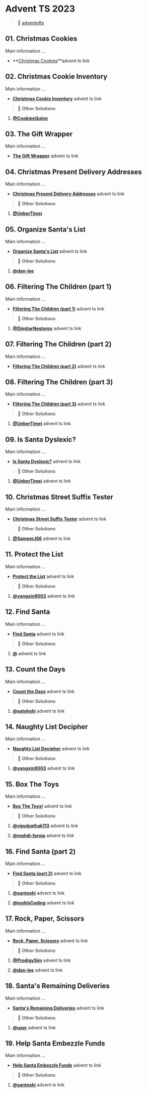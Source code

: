 # Advent TS 2023

> :mega: [adventofts](https://www.adventofts.com/events/2023)

## 01. Christmas Cookies

Main information ...

- **[Christmas Cookies](https://www.adventofts.com/events/2023/1)**advent ts link

<!-- line -->
<!-- line -->
<!-- line -->

## 02. Christmas Cookie Inventory

Main information ...

- **[Christmas Cookie Inventory](https://www.adventofts.com/events/2023/2)** advent ts link

> :mega: **Other Solutions**

1. **[@CookieeQuinn](https://www.adventofts.com/events/2023/2/solutions/2513)**

<!-- line -->
<!-- line -->
<!-- line -->

## 03. The Gift Wrapper

Main information ...

- **[The Gift Wrapper](https://www.adventofts.com/events/2023/3)** advent ts link

<!-- line -->
<!-- line -->
<!-- line -->

## 04. Christmas Present Delivery Addresses

Main information ...

- **[Christmas Present Delivery Addresses](https://www.adventofts.com/events/2023/4)** advent ts link

> :mega: **Other Solutions**

1. **[@UeberTimei](https://www.adventofts.com/events/2023/4/solutions/1196?page=2)**

<!-- line -->
<!-- line -->
<!-- line -->

## 05. Organize Santa's List

Main information ...

- **[Organize Santa's List](https://www.adventofts.com/events/2023/5)** advent ts link

> :mega: **Other Solutions**

1. **[@dan-lee](https://www.adventofts.com/events/2023/5/solutions/2829)**

<!-- line -->
<!-- line -->
<!-- line -->

## 06. Filtering The Children (part 1)

Main information ...

- **[Filtering The Children (part 1)](https://www.adventofts.com/events/2023/6)** advent ts link

> :mega: **Other Solutions**

1. **[@DimitarNestorov](https://www.adventofts.com/events/2023/6/solutions/2924)** advent ts link

<!-- line -->
<!-- line -->
<!-- line -->

## 07. Filtering The Children (part 2)

Main information ...

- **[Filtering The Children (part 2)](https://www.adventofts.com/events/2023/7)** advent ts link

<!-- line -->
<!-- line -->
<!-- line -->

## 08. Filtering The Children (part 3)

Main information ...

- **[Filtering The Children (part 3)](https://www.adventofts.com/events/2023/8)** advent ts link

> :mega: **Other Solutions**

1. **[@UeberTimei](https://www.adventofts.com/events/2023/8/solutions/1199?page=2)** advent ts link

<!-- line -->
<!-- line -->
<!-- line -->

## 09. Is Santa Dyslexic?

Main information ...

- **[Is Santa Dyslexic?](https://www.adventofts.com/events/2023/9)** advent ts link

> :mega: **Other Solutions**

1. **[@UeberTimei](https://www.adventofts.com/events/2023/9/solutions/1201)** advent ts link

<!-- line -->
<!-- line -->
<!-- line -->

## 10. Christmas Street Suffix Tester

Main information ...

- **[Christmas Street Suffix Tester](https://www.adventofts.com/events/2023/10)** advent ts link

> :mega: **Other Solutions**

1. **[@SameerJS6](https://www.adventofts.com/events/2023/10/solutions/2832?page=1)** advent ts link

<!-- line -->
<!-- line -->
<!-- line -->

## 11. Protect the List

Main information ...

- **[Protect the List](https://www.adventofts.com/events/2023/11)** advent ts link

> :mega: **Other Solutions**

1. **[@yangxin9003](https://www.adventofts.com/events/2023/11/solutions/1223)** advent ts link

<!-- line -->
<!-- line -->
<!-- line -->

## 12. Find Santa

Main information ...

- **[Find Santa](https://www.adventofts.com/events/2023/12)** advent ts link

> :mega: **Other Solutions**

1. **[@](url)** advent ts link

<!-- line -->
<!-- line -->
<!-- line -->

## 13. Count the Days

Main information ...

- **[Count the Days](https://www.adventofts.com/events/2023/13)** advent ts link

> :mega: **Other Solutions**

1. **[@satohshi](https://www.adventofts.com/events/2023/13/solutions/2915)** advent ts link

<!-- line -->
<!-- line -->
<!-- line -->

## 14. Naughty List Decipher

Main information ...

- **[Naughty List Decipher](https://www.adventofts.com/events/2023/14)** advent ts link

> :mega: **Other Solutions**

1. **[@yangxin9003](https://www.adventofts.com/events/2023/14/solutions/1219)** advent ts link

<!-- line -->
<!-- line -->
<!-- line -->

## 15. Box The Toys

Main information ...

- **[Box The Toys!](https://www.adventofts.com/events/2023/15)** advent ts link

> :mega: **Other Solutions**

1. **[@vipulpathak113](https://www.adventofts.com/events/2023/15/solutions/1200?page=2)** advent ts link

2. **[@mahdi-farnia](https://www.adventofts.com/events/2023/15/solutions/1228?page=2)** advent ts link

<!-- line -->
<!-- line -->
<!-- line -->

## 16. Find Santa (part 2)

Main information ...

- **[Find Santa (part 2)](https://www.adventofts.com/events/2023/16)** advent ts link

> :mega: **Other Solutions**

1. **[@santoshi](https://www.adventofts.com/events/2023/16/solutions/1655)** advent ts link

2. **[@joshIsCoding](https://www.adventofts.com/events/2023/16/solutions/2446)** advent ts link

<!-- line -->
<!-- line -->
<!-- line -->

## 17. Rock, Paper, Scissors

Main information ...

- **[Rock, Paper, Scissors](https://www.adventofts.com/events/2023/17)** advent ts link

> :mega: **Other Solutions**

1. **[@ProdigySim](https://www.adventofts.com/events/2023/17/solutions/1212)** advent ts link

2. **[@dan-lee](https://www.adventofts.com/events/2023/17/solutions/2836)** advent ts link

<!-- line -->
<!-- line -->
<!-- line -->

## 18. Santa's Remaining Deliveries

Main information ...

- **[Santa's Remaining Deliveries](https://www.adventofts.com/events/2023/18)** advent ts link

> :mega: **Other Solutions**

1. **[@user](url)** advent ts link

<!-- line -->
<!-- line -->
<!-- line -->

## 19. Help Santa Embezzle Funds

Main information ...

- **[Help Santa Embezzle Funds](https://www.adventofts.com/events/2023/19)** advent ts link

> :mega: **Other Solutions**

1. **[@santoshi](https://www.adventofts.com/events/2023/19/solutions/1659)** advent ts link

<!-- line -->
<!-- line -->
<!-- line -->
